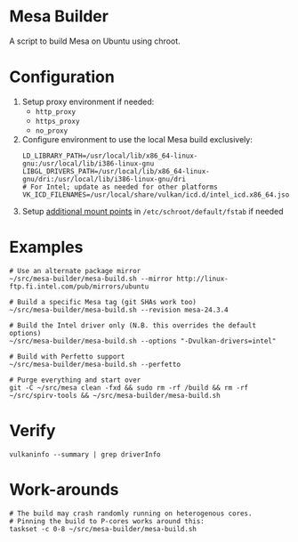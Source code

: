 # Mesa Builder
A script to build Mesa on Ubuntu using chroot.

# Configuration

1. Setup proxy environment if needed:
    - `http_proxy`
    - `https_proxy`
    - `no_proxy`
2. Configure environment to use the local Mesa build exclusively:
    ```
    LD_LIBRARY_PATH=/usr/local/lib/x86_64-linux-gnu:/usr/local/lib/i386-linux-gnu
    LIBGL_DRIVERS_PATH=/usr/local/lib/x86_64-linux-gnu/dri:/usr/local/lib/i386-linux-gnu/dri
    # For Intel; update as needed for other platforms
    VK_ICD_FILENAMES=/usr/local/share/vulkan/icd.d/intel_icd.x86_64.json:/usr/local/share/vulkan/icd.d/intel_icd.i686.json
    ```
3. Setup [additional mount points](https://superuser.com/a/676004) in `/etc/schroot/default/fstab` if needed

# Examples

```
# Use an alternate package mirror
~/src/mesa-builder/mesa-build.sh --mirror http://linux-ftp.fi.intel.com/pub/mirrors/ubuntu

# Build a specific Mesa tag (git SHAs work too)
~/src/mesa-builder/mesa-build.sh --revision mesa-24.3.4

# Build the Intel driver only (N.B. this overrides the default options)
~/src/mesa-builder/mesa-build.sh --options "-Dvulkan-drivers=intel"

# Build with Perfetto support
~/src/mesa-builder/mesa-build.sh --perfetto

# Purge everything and start over
git -C ~/src/mesa clean -fxd && sudo rm -rf /build && rm -rf ~/src/spirv-tools && ~/src/mesa-builder/mesa-build.sh

```

# Verify
```
vulkaninfo --summary | grep driverInfo
```

# Work-arounds

```
# The build may crash randomly running on heterogenous cores.
# Pinning the build to P-cores works around this:
taskset -c 0-8 ~/src/mesa-builder/mesa-build.sh
